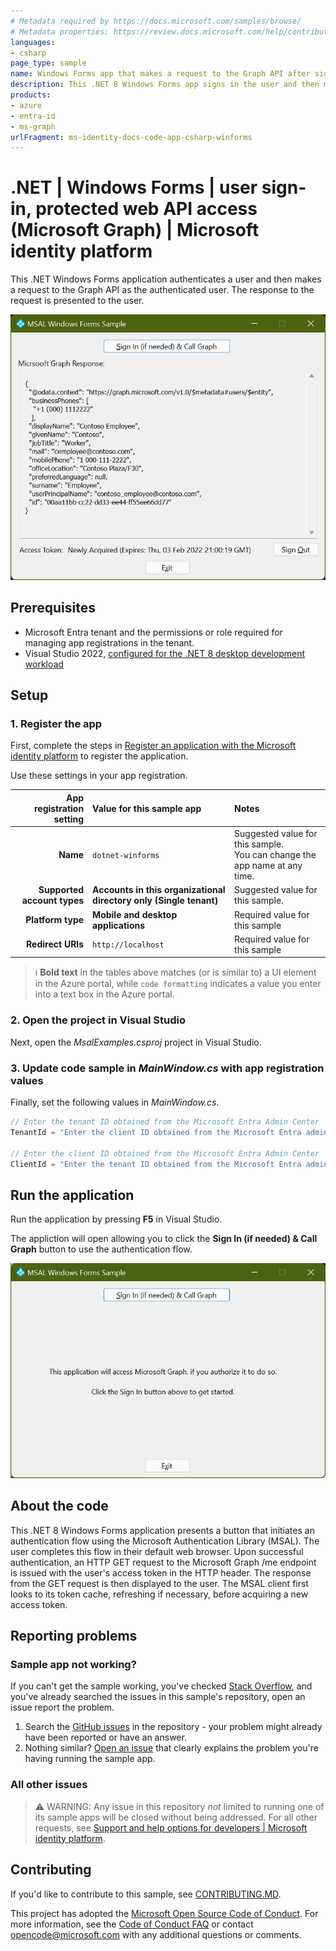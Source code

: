 ```yaml
---
# Metadata required by https://docs.microsoft.com/samples/browse/
# Metadata properties: https://review.docs.microsoft.com/help/contribute/samples/process/onboarding?branch=main#add-metadata-to-readme
languages:
- csharp
page_type: sample
name: Windows Forms app that makes a request to the Graph API after signing in the user
description: This .NET 8 Windows Forms app signs in the user and then makes a request to Microsoft Graph for the user's profile data.
products:
- azure
- entra-id
- ms-graph
urlFragment: ms-identity-docs-code-app-csharp-winforms
---
```


# .NET | Windows Forms | user sign-in, protected web API access (Microsoft Graph) | Microsoft identity platform

This .NET Windows Forms application authenticates a user and then makes a request to the Graph API as the authenticated user. The response to the request is presented to the user.

![A screenshot of a Windows Forms application displaying a response from Microsoft Graph.](./app.png)

## Prerequisites

- Microsoft Entra tenant and the permissions or role required for managing app registrations in the tenant.
- Visual Studio 2022, [configured for the .NET 8 desktop development workload](https://docs.microsoft.com/dotnet/desktop/winforms/get-started/create-app-visual-studio?view=netdesktop-8.0#prerequisites)

## Setup

### 1. Register the app

First, complete the steps in [Register an application with the Microsoft identity platform](https://docs.microsoft.com/azure/active-directory/develop/quickstart-register-app) to register the application.

Use these settings in your app registration.

| App registration <br/> setting  | Value for this sample app                                           | Notes                                                                           |
|--------------------------------:|:--------------------------------------------------------------------|:--------------------------------------------------------------------------------|
| **Name**                        | `dotnet-winforms`                                                   | Suggested value for this sample. <br/> You can change the app name at any time. |
| **Supported account types**     | **Accounts in this organizational directory only (Single tenant)**  | Suggested value for this sample.                                                |
| **Platform type**               | **Mobile and desktop applications**                                 | Required value for this sample                                                  |
| **Redirect URIs**               | `http://localhost`                                                  | Required value for this sample                                                  |

> :information_source: **Bold text** in the tables above matches (or is similar to) a UI element in the Azure portal, while `code formatting` indicates a value you enter into a text box in the Azure portal.

### 2. Open the project in Visual Studio

Next, open the _MsalExamples.csproj_ project in Visual Studio.

### 3. Update code sample in _MainWindow.cs_ with app registration values

Finally, set the following values in _MainWindow.cs_.

```csharp
// Enter the tenant ID obtained from the Microsoft Entra Admin Center
TenantId = "Enter the client ID obtained from the Microsoft Entra admin center",

// Enter the client ID obtained from the Microsoft Entra Admin Center
ClientId = "Enter the tenant ID obtained from the Microsoft Entra admin center"
```

## Run the application

Run the application by pressing **F5** in Visual Studio.

The appliction will open allowing you to click the **Sign In (if needed) & Call Graph** button to use the authentication flow.

![A screenshot of a Windows Forms application guiding the user to click the "Sign In" button.](./app-launch.png)

## About the code

This .NET 8 Windows Forms application presents a button that initiates an authentication flow using the Microsoft Authentication Library (MSAL). The user completes this flow in their default web browser. Upon successful authentication, an HTTP GET request to the Microsoft Graph /me endpoint is issued with the user's access token in the HTTP header. The response from the GET request is then displayed to the user. The MSAL client first looks to its token cache, refreshing if necessary, before acquiring a new access token.

## Reporting problems

### Sample app not working?

If you can't get the sample working, you've checked [Stack Overflow](http://stackoverflow.com/questions/tagged/msal), and you've already searched the issues in this sample's repository, open an issue report the problem.

1. Search the [GitHub issues](../../issues) in the repository - your problem might already have been reported or have an answer.
1. Nothing similar? [Open an issue](../../issues/new) that clearly explains the problem you're having running the sample app.

### All other issues

> :warning: WARNING: Any issue in this repository _not_ limited to running one of its sample apps will be closed without being addressed.
For all other requests, see [Support and help options for developers | Microsoft identity platform](https://learn.microsoft.com/entra/identity-platform/developer-support-help-options).

## Contributing

If you'd like to contribute to this sample, see [CONTRIBUTING.MD](/CONTRIBUTING.md).

This project has adopted the [Microsoft Open Source Code of Conduct](https://opensource.microsoft.com/codeofconduct/). For more information, see the [Code of Conduct FAQ](https://opensource.microsoft.com/codeofconduct/faq/) or contact [opencode@microsoft.com](mailto:opencode@microsoft.com) with any additional questions or comments.
